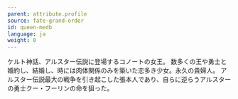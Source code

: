 ```yaml
---
parent: attribute.profile
source: fate-grand-order
id: queen-medb
language: ja
weight: 0
---
```


ケルト神話、アルスター伝説に登場するコノートの女王。
数多くの王や勇士と婚約し、結婚し、時には肉体関係のみを築いた恋多き少女。永久の貴婦人。
アルスター伝説最大の戦争を引き起こした張本人であり、自らに逆らうアルスターの勇士クー・フーリンの命を狙った。
